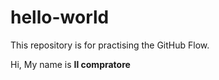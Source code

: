# hello-world
This repository is for practising the GitHub Flow. 

Hi, My name is <b>Il compratore</b>
